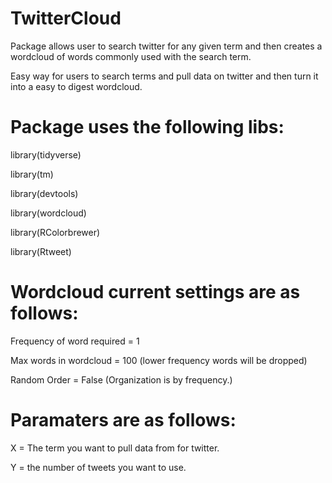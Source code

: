# TwitterCloud
 Package allows user to search twitter for any given term and then creates a wordcloud of words commonly used with the search term.

Easy way for users to search terms and pull data on twitter and then turn it into a easy to digest wordcloud. 

# Package uses the following libs:

 library(tidyverse)

 library(tm)

 library(devtools)

 library(wordcloud)

 library(RColorbrewer)

 library(Rtweet)
 
 # Wordcloud current settings are as follows:
 
 Frequency of word required = 1
 
 Max words in wordcloud = 100 (lower frequency words will be dropped)
 
 Random Order = False (Organization is by frequency.)
 
# Paramaters are as follows:

X = The term you want to pull data from for twitter.

Y = the number of tweets you want to use. 

